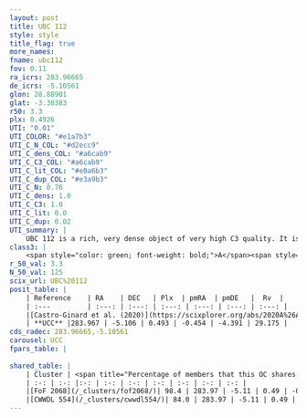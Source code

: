 ```yaml
---
layout: post
title: UBC 112
style: style
title_flag: true
more_names: 
fname: ubc112
fov: 0.11
ra_icrs: 283.96665
de_icrs: -5.10561
glon: 28.88901
glat: -3.30383
r50: 3.3
plx: 0.4926
UTI: "0.01"
UTI_COLOR: "#e1a7b3"
UTI_C_N_COL: "#d2ecc9"
UTI_C_dens_COL: "#a6cab9"
UTI_C_C3_COL: "#a6cab9"
UTI_C_lit_COL: "#e0a6b3"
UTI_C_dup_COL: "#e3a9b3"
UTI_C_N: 0.76
UTI_C_dens: 1.0
UTI_C_C3: 1.0
UTI_C_lit: 0.0
UTI_C_dup: 0.02
UTI_summary: |
    UBC 112 is a rich, very dense object of very high C3 quality. It is rarely studied in the literature.<br><br><span style="color: #99180f; font-weight: bold;">Warning: </span>This is very likely a duplicate object, which shares a large percentage of members with at least one previously reported entry.
class3: |
    <span style="color: green; font-weight: bold;">A</span><span style="color: green; font-weight: bold;">A</span>
r_50_val: 3.3
N_50_val: 125
scix_url: UBC%20112
posit_table: |
    | Reference    | RA    | DEC   | Plx  | pmRA  | pmDE   |  Rv  |
    | :---         | :---: | :---: | :---: | :---: | :---: | :---: |
    |[Castro-Ginard et al. (2020)](https://scixplorer.org/abs/2020A%26A...635A..45C) | 283.971 | -5.101 | 0.493 | -0.467 | -4.323 | -- |
    | **UCC** |283.967 | -5.106 | 0.493 | -0.454 | -4.391 | 29.175 | 
cds_radec: 283.96665,-5.10561
carousel: UCC
fpars_table: |
    
shared_table: |
    | Cluster | <span title="Percentage of members that this OC shares with the ones listed">%</span>   | RA   | DEC   | Plx   | pmRA  | pmDE  | Rv | UTI |
    | :-: | :-: |:-: | :-: | :-: | :-: | :-: | :-: | :-: |
    |[FoF 2068](/_clusters/fof2068/)| 98.4 | 283.97 | -5.11 | 0.49 | -0.46 | -4.39 | 29.93 |0.8 |
    |[CWWDL 554](/_clusters/cwwdl554/)| 84.0 | 283.97 | -5.11 | 0.49 | -0.45 | -4.4 | 29.18 |0.01 |
---
```

